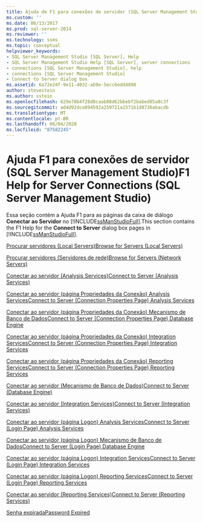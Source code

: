 ```yaml
---
title: Ajuda de F1 para conexões de servidor (SQL Server Management Studio) | Microsoft Docs
ms.custom: ''
ms.date: 06/13/2017
ms.prod: sql-server-2014
ms.reviewer: ''
ms.technology: ssms
ms.topic: conceptual
helpviewer_keywords:
- SQL Server Management Studio [SQL Server], Help
- SQL Server Management Studio Help [SQL Server], server connections
- connections [SQL Server Management Studio], help
- connections [SQL Server Management Studio]
- Connect to Server dialog box
ms.assetid: 6a72e24f-9e11-4032-ab9e-5ecc6edd4890
author: stevestein
ms.author: sstein
ms.openlocfilehash: 629e78b4f28d8caab08d62bbebf2babed85a8c3f
ms.sourcegitcommit: ad4d92dce894592a259721a1571b1d8736abacdb
ms.translationtype: MT
ms.contentlocale: pt-BR
ms.lasthandoff: 08/04/2020
ms.locfileid: "87582245"
---
```

# <a name="f1-help-for-server-connections-sql-server-management-studio"></a><span data-ttu-id="b8747-102">Ajuda F1 para conexões de servidor (SQL Server Management Studio)</span><span class="sxs-lookup"><span data-stu-id="b8747-102">F1 Help for Server Connections (SQL Server Management Studio)</span></span>
  <span data-ttu-id="b8747-103">Essa seção contém a Ajuda F1 para as páginas da caixa de diálogo **Conectar ao Servidor** no [!INCLUDE[ssManStudioFull](../../includes/ssmanstudiofull-md.md)].</span><span class="sxs-lookup"><span data-stu-id="b8747-103">This section contains the F1 Help for the **Connect to Server** dialog box pages in [!INCLUDE[ssManStudioFull](../../includes/ssmanstudiofull-md.md)].</span></span>  
  
 [<span data-ttu-id="b8747-104">Procurar servidores &#40;Local Servers&#41;</span><span class="sxs-lookup"><span data-stu-id="b8747-104">Browse for Servers &#40;Local Servers&#41;</span></span>](../../database-engine/browse-for-servers-local-servers.md)  
  
 [<span data-ttu-id="b8747-105">Procurar servidores &#40;Servidores de rede&#41;</span><span class="sxs-lookup"><span data-stu-id="b8747-105">Browse for Servers &#40;Network Servers&#41;</span></span>](../../database-engine/browse-for-servers-network-servers.md)  
  
 [<span data-ttu-id="b8747-106">Conectar ao servidor &#40;Analysis Services&#41;</span><span class="sxs-lookup"><span data-stu-id="b8747-106">Connect to Server &#40;Analysis Services&#41;</span></span>](../../database-engine/connect-to-server-analysis-services.md)  
  
 [<span data-ttu-id="b8747-107">Conectar ao servidor &#40;página Propriedades da Conexão&#41; Analysis Services</span><span class="sxs-lookup"><span data-stu-id="b8747-107">Connect to Server &#40;Connection Properties Page&#41; Analysis Services</span></span>](../../database-engine/connect-to-server-connection-properties-page-analysis-services.md)  
  
 [<span data-ttu-id="b8747-108">Conectar ao servidor &#40;página Propriedades da Conexão&#41; Mecanismo de Banco de Dados</span><span class="sxs-lookup"><span data-stu-id="b8747-108">Connect to Server &#40;Connection Properties Page&#41; Database Engine</span></span>](connect-to-server-connection-properties-page-database-engine.md)  
  
 [<span data-ttu-id="b8747-109">Conectar ao servidor &#40;página Propriedades da Conexão&#41; Integration Services</span><span class="sxs-lookup"><span data-stu-id="b8747-109">Connect to Server &#40;Connection Properties Page&#41; Integration Services</span></span>](../../database-engine/connect-to-server-connection-properties-page-integration-services.md)  
  
 [<span data-ttu-id="b8747-110">Conectar ao servidor &#40;página Propriedades da Conexão&#41; Reporting Services</span><span class="sxs-lookup"><span data-stu-id="b8747-110">Connect to Server &#40;Connection Properties Page&#41; Reporting Services</span></span>](../../database-engine/connect-to-server-connection-properties-page-reporting-services.md)  
  
 [<span data-ttu-id="b8747-111">Conectar ao servidor &#40;Mecanismo de Banco de Dados&#41;</span><span class="sxs-lookup"><span data-stu-id="b8747-111">Connect to Server &#40;Database Engine&#41;</span></span>](connect-to-server-database-engine.md)  
  
 [<span data-ttu-id="b8747-112">Conectar ao servidor &#40;Integration Services&#41;</span><span class="sxs-lookup"><span data-stu-id="b8747-112">Connect to Server &#40;Integration Services&#41;</span></span>](../../database-engine/connect-to-server-integration-services.md)  
  
 [<span data-ttu-id="b8747-113">Conectar ao servidor &#40;página Logon&#41; Analysis Services</span><span class="sxs-lookup"><span data-stu-id="b8747-113">Connect to Server &#40;Login Page&#41; Analysis Services</span></span>](../../database-engine/connect-to-server-login-page-analysis-services.md)  
  
 [<span data-ttu-id="b8747-114">Conectar ao servidor &#40;página Logon&#41; Mecanismo de Banco de Dados</span><span class="sxs-lookup"><span data-stu-id="b8747-114">Connect to Server &#40;Login Page&#41; Database Engine</span></span>](connect-to-server-login-page-database-engine.md)  
  
 [<span data-ttu-id="b8747-115">Conectar ao servidor &#40;página Logon&#41; Integration Services</span><span class="sxs-lookup"><span data-stu-id="b8747-115">Connect to Server &#40;Login Page&#41; Integration Services</span></span>](../../database-engine/connect-to-server-login-page-integration-services.md)  
  
 [<span data-ttu-id="b8747-116">Conectar ao servidor &#40;página Logon&#41; Reporting Services</span><span class="sxs-lookup"><span data-stu-id="b8747-116">Connect to Server &#40;Login Page&#41; Reporting Services</span></span>](../../database-engine/connect-to-server-login-page-reporting-services.md)  
  
 [<span data-ttu-id="b8747-117">Conectar ao servidor &#40;Reporting Services&#41;</span><span class="sxs-lookup"><span data-stu-id="b8747-117">Connect to Server &#40;Reporting Services&#41;</span></span>](../../database-engine/connect-to-server-reporting-services.md)  
  
 [<span data-ttu-id="b8747-118">Senha expirada</span><span class="sxs-lookup"><span data-stu-id="b8747-118">Password Expired</span></span>](../../database-engine/password-expired.md)  
  
  
